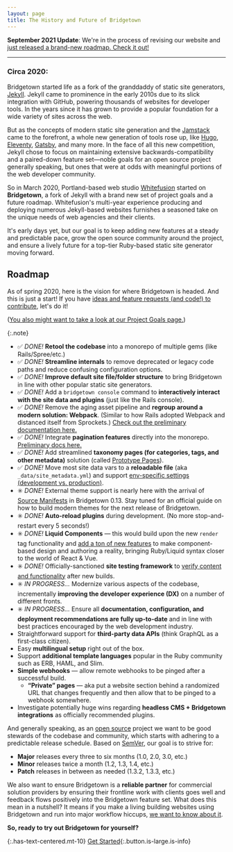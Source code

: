 ```yaml
---
layout: page
title: The History and Future of Bridgetown
---
```


**September 2021 Update**: We're in the process of revising our website and [just released a brand-new roadmap. Check it out!](/future/roadmap-to-1.0/)

----

### Circa 2020:

Bridgetown started life as a fork of the granddaddy of static site generators, [Jekyll](https://jekyllrb.com). Jekyll came to prominence in the early 2010s due to its slick integration with GitHub, powering thousands of websites for developer tools. In the years since it has grown to provide a popular foundation for a wide variety of sites across the web.

But as the concepts of modern static site generation and the [Jamstack](/docs/jamstack/) came to the forefront, a whole new generation of tools rose up, like [Hugo](https://gohugo.io), [Eleventy](https://www.11ty.dev), [Gatsby](http://gatsbyjs.org), and many more. In the face of all this new competition, Jekyll chose to focus on maintaining extensive backwards-compatibility and a paired-down feature set—noble goals for an open source project generally speaking, but ones that were at odds with meaningful portions of the web developer community.

So in March 2020, Portland-based web studio [Whitefusion](https://www.whitefusion.studio) started on **Bridgetown**, a fork of Jekyll with a brand new set of project goals and a future roadmap. Whitefusion's multi-year experience producing and deploying numerous Jekyll-based websites furnishes a seasoned take on the unique needs of web agencies and their clients.

It's early days yet, but our goal is to keep adding new features at a steady and predictable pace, grow the open source community around the project, and ensure a lively future for a top-tier Ruby-based static site generator moving forward.

## Roadmap

As of spring 2020, here is the vision for where Bridgetown is headed. And this is just a start! If you have [ideas and feature requests (and code!) to contribute](/docs/community/#ways-to-contribute), let's do it!

([You also might want to take a look at our Project Goals page.](/docs/philosophy/))

{:.note}
- ✅ _DONE!_ **Retool the codebase** into a monorepo of multiple gems (like Rails/Spree/etc.)
- ✅ _DONE!_ **Streamline internals** to remove deprecated or legacy code paths and reduce confusing configuration options.
- ✅ _DONE!_ **Improve default site file/folder structure** to bring Bridgetown in line with other popular static site generators.
- ✅ _DONE!_ Add a `bridgetown console` command to **interactively interact with the site data and plugins** (just like the Rails console).
- ✅ _DONE!_ Remove the aging asset pipeline and **regroup around a modern solution: Webpack**. (Similar to how Rails adopted Webpack and distanced itself from Sprockets.) [Check out the preliminary documentation here.](/docs/frontend-assets/)
- ✅ _DONE!_ Integrate **pagination features** directly into the monorepo. [Preliminary docs here.](/docs/content/pagination/)
- ✅ _DONE!_ Add streamlined **taxonomy pages (for categories, tags, and other metadata)** solution (called [Prototype Pages](/docs/prototype-pages/)).
- ✅ _DONE!_ Move most site data vars to a **reloadable file** (aka `_data/site_metadata.yml`) and support [env-specific settings (development vs. production)](/docs/configuration/environments).
- ✳️ _DONE!_ External theme support is nearly here with the arrival of [Source Manifests](/docs/plugins/source-manifests) in Bridgetown 0.13. Stay tuned for an official guide on how to build modern themes for the next release of Bridgetown.
- ✳️ _DONE!_ **Auto-reload plugins** during development. (No more stop-and-restart every 5 seconds!)
- ✳️ _DONE!_ **Liquid Components** — this would build upon the new `render` tag functionality and [add a ton of new features](/docs/components) to make component-based design and authoring a reality, bringing Ruby/Liquid syntax closer to the world of React & Vue.
- ✳️ _DONE!_ Officially-sanctioned **site testing framework** to [verify content and functionality](/docs/testing) after new builds.
- ✳️ _IN PROGRESS…_ Modernize various aspects of the codebase, incrementally **improving
  the developer experience (DX)** on a number of different fronts.
- ✳️ _IN PROGRESS…_ Ensure all **documentation, configuration, and deployment recommendations are fully up-to-date** and in line with best practices encouraged by the web development industry.
- Straightforward support for **third-party data APIs** (think GraphQL as a first-class citizen).
- Easy **multilingual setup** right out of the box.
- Support **additional template languages** popular in the Ruby community such as ERB, HAML, and Slim.
- **Simple webhooks** — allow remote webhooks to be pinged after a successful build.
  - **“Private” pages** — aka put a website section behind a randomized URL that changes frequently and then allow that to be pinged to a webhook somewhere.
- Investigate potentially huge wins regarding **headless CMS + Bridgetown integrations** as officially recommended plugins.

And generally speaking, as an [open source](https://en.wikipedia.org/wiki/Open_source) project we want to be good stewards of the codebase and community, which starts with adhering to a predictable release schedule. Based on [SemVer](https://semver.org), our goal is to strive for:

- **Major** releases every three to six months (1.0, 2.0, 3.0, etc.)
- **Minor** releases twice a month (1.2, 1.3, 1.4, etc.)
- **Patch** releases in between as needed (1.3.2, 1.3.3, etc.)

We also want to ensure Bridgetown is a **reliable partner** for commercial solution providers by ensuring their frontline work with clients goes well and feedback flows positively into the Bridgetown feature set. What does this mean in a nutshell? It means if you make a living building websites using Bridgetown and run into major workflow hiccups, [we want to know about it](/docs/community/).

**So, ready to try out Bridgetown for yourself?**

{:.has-text-centered.mt-10}
[Get Started](/docs/){:.button.is-large.is-info}

